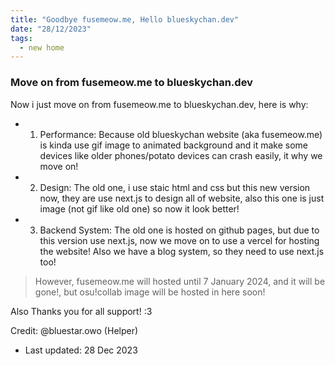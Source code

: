 ```yaml
---
title: "Goodbye fusemeow.me, Hello blueskychan.dev"
date: "28/12/2023"
tags:
  - new home
---
```


### Move on from fusemeow.me to blueskychan.dev

Now i just move on from fusemeow.me to blueskychan.dev, here is why:
- 1. Performance:
Because old blueskychan website (aka fusemeow.me) is kinda use gif image to animated background and it make some devices like older phones/potato devices can crash easily, it why we move on!
- 2. Design:
The old one, i use staic html and css but this new version now, they are use next.js to design all of website, also this one is just image (not gif like old one) so now it look better!
- 3. Backend System:
The old one is hosted on github pages, but due to this version use next.js, now we move on to use a vercel for hosting the website! Also we have a blog system, so they need to use next.js too!

> However, fusemeow.me will hosted until 7 January 2024, and it will be gone!, but osu!collab image will be hosted in here soon!

Also Thanks you for all support! :3

Credit: @bluestar.owo (Helper)
- Last updated: 28 Dec 2023